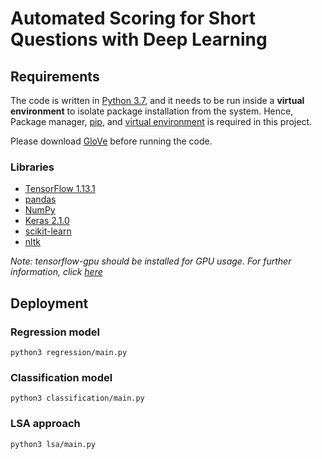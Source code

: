 # Automated Scoring for Short Questions with Deep Learning

## Requirements

The code is written in [Python 3.7](https://www.python.org/), and it needs to be run inside a __virtual environment__ to isolate package installation from the system. Hence, Package manager, [pip](https://pip.pypa.io/en/stable/installing/), and [virtual environment](https://pypi.org/project/virtualenv/) is required in this project.

Please download [GloVe](https://www.kaggle.com/thanakomsn/glove6b300dtxt) before running the code.

### Libraries
* [TensorFlow 1.13.1](https://www.tensorflow.org/install/pip?lang=python3)
* [pandas](https://pandas.pydata.org/getting_started.html)
* [NumPy](https://numpy.org/)
* [Keras 2.1.0](https://keras.io/)
* [scikit-learn](https://scikit-learn.org/stable/install.html)
* [nltk](https://www.nltk.org/install.html)

_Note: tensorflow-gpu should be installed for GPU usage. For further information, click [here](https://www.tensorflow.org/install/gpu)_

## Deployment

### Regression model
```
python3 regression/main.py
```

### Classification model
```
python3 classification/main.py
```

### LSA approach
```
python3 lsa/main.py
```